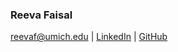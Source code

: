 ### Reeva Faisal
[reevaf@umich.edu](reevaf@umich.edu) | [LinkedIn](https://www.linkedin.com/in/reeva-faisal/) | [GitHub](https://github.com/reevafaisal)
